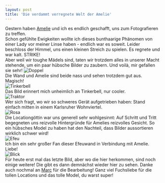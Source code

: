 ```yaml
---
layout: post
title: 'Die verdammt verregnete Welt der Amelie'
---
```


Gestern haben [Amelie](https://www.facebook.com/AmyStravinski) und ich es endlich geschafft, uns zum Fotografieren zu treffen.  
Schon gefühlte Ewigkeiten wollte ich dieses bunthaarige Phänomen von einer Lady vor meiner Linse haben - endlich war es soweit. Leider beschloss der Himmel, uns einen kleinen Streich zu spielen. Es regnete und war kalt. STRIKE!  
Aber weil wir toughe Mädels sind, taten wir trotzdem alles in unserer Macht stehende, um ein paar hübsche Bilder zu zaubern. Und voilà, mir gefallen sie sehr!
![Doppel](http://farm8.staticflickr.com/7404/12415376183_f603d5d50f_c.jpg)  
Die Wand und Amelie sind beide nass und sehen trotzdem gut aus. Magisch!  
![Tinkerbell](http://farm8.staticflickr.com/7440/12415751594_de35b391e4_c.jpg)  
Das Bild erinnert mich unheimlich an Tinkerbell, nur cooler.  
![Traktor](http://farm3.staticflickr.com/2844/12415289075_441b96411a_c.jpg)  
Wer sich fragt, wo wir so schweres Gerät aufgetrieben haben: Stand einfach mitten in einem Karlsruher Wohnviertel.  
![Rosa](http://farm4.staticflickr.com/3728/12415390633_80eeda4f84_c.jpg)  
Die Locationgöttin war uns generell sehr wohlgesinnt: Auf Schritt und Tritt begegneten uns reizvolle Hintergründe für Amelies reizvolles Gesicht. So ein hübsches Model zu haben hat den Nachteil, dass Bilder aussortieren wirklich schwer wird!  
![Efeu](http://farm6.staticflickr.com/5485/12415192795_47219780e9_c.jpg)  
Ich bin ein sehr großer Fan dieser Efeuwand in Verbindung mit Amelie. Liebe!  
![Blick](http://farm6.staticflickr.com/5502/12415234345_2efdb0bb83_c.jpg)  
Für heute erst mal das letzte Bild, aber wo die hier herkommen, sind noch einige weitere! Die gibt es dann demnächst wieder hier zu sehen.
Danke auch nochmal an [Marc](http://www.flickr.com/photos/_atmochrom) für die Bearbeitung! 
Ganz viel Fuchsliebe für die tollen Locations und das tolle Model, du warst super! 